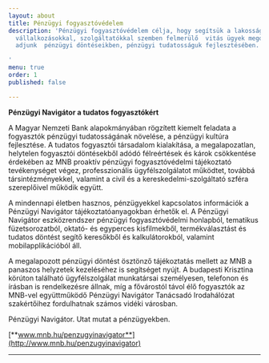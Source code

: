 ```yaml
---
layout: about
title: Pénzügyi fogyasztóvédelem
description: 'Pénzügyi fogyasztóvédelem célja, hogy segítsük a lakosságot a  pénzügyi
  vállalkozásokkal, szolgáltatókkal szemben felmerülő  vitás ügyek megoldásában, tanácsot
  adjunk  pénzügyi döntéseikben, pénzügyi tudatosságuk fejlesztésében.

'
menu: true
order: 1
published: false

---
```

**Pénzügyi Navigátor a tudatos fogyasztókért**

A Magyar Nemzeti Bank alapokmányában rögzített kiemelt feladata a fogyasztók pénzügyi tudatosságának növelése, a pénzügyi kultúra fejlesztése. A tudatos fogyasztói társadalom kialakítása, a megalapozatlan, helytelen fogyasztói döntésekből adódó félreértések és károk csökkentése érdekében az MNB proaktív pénzügyi fogyasztóvédelmi tájékoztató tevékenységet végez, professzionális ügyfélszolgálatot működtet, továbbá társintézményekkel, valamint a civil és a kereskedelmi-szolgáltató szféra szereplőivel működik együtt.

A mindennapi életben hasznos, pénzügyekkel kapcsolatos információk a Pénzügyi Navigátor tájékoztatóanyagokban érhetők el. A Pénzügyi Navigátor eszközrendszer pénzügyi fogyasztóvédelmi honlapból, tematikus füzetsorozatból, oktató- és egyperces kisfilmekből, termékválasztást és tudatos döntést segítő keresőkből és kalkulátorokból, valamint mobilapplikációból áll.

A megalapozott pénzügyi döntést ösztönző tájékoztatás mellett az MNB a panaszos helyzetek kezeléséhez is segítséget nyújt. A budapesti Krisztina körúton található ügyfélszolgálat munkatársai személyesen, telefonon és írásban is rendelkezésre állnak, míg a fővárostól távol élő fogyasztók az MNB-vel együttműködő Pénzügyi Navigátor Tanácsadó Irodahálózat szakértőihez fordulhatnak számos vidéki városban.

Pénzügyi Navigátor. Utat mutat a pénzügyekben.

[**www.mnb.hu/penzugyinavigator**](http://www.mnb.hu/penzugyinavigator)

***